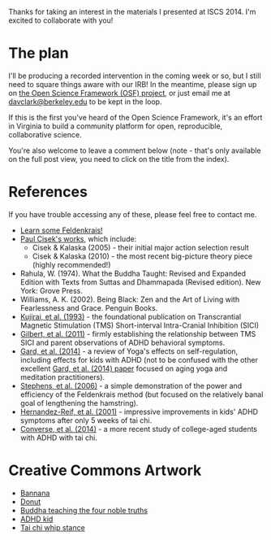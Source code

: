 <!--
.. title: Practicing Inhibition and Selection
.. slug: practicing-inhibition-and-selection
.. date: 2014/11/01 15:00:00
.. tags: talk
.. link: 
.. description: Notes relating to Dav's talk at ISCS 2014
.. type: text
-->

Thanks for taking an interest in the materials I presented at ISCS 2014. I'm
excited to collaborate with you!

<!-- ![donut](/donut.svg "A perception, a thought, an action...") -->

# The plan

I'll be producing a recorded intervention in the coming week or so, but I still
need to square things aware with our IRB! In the meantime, please sign up on
[the Open Science Framework (OSF) project](https://osf.io/btc5f/), or just email
me at davclark@berkeley.edu to be kept in the loop.

<!-- TEASER_END -->

If this is the first you've heard of the Open Science Framework, it's an effort
in Virginia to build a community platform for open, reproducible, collaborative
science.

You're also welcome to leave a comment below (note - that's only available on
the full post view, you need to click on the title from the index).

# References

If you have trouble accessing any of these, please feel free to contact me.

 - [Learn some
   Feldenkrais!](http://www.feldenkrais.com/events/find_a_practitioner1/)
 - [Paul Cisek's works](http://www.cisek.org/pavel/), which include: 
   - Cisek & Kalaska (2005) - their initial major action selection result
   - Cisek & Kalaska (2010) - the most recent big-picture theory piece (highly
     recommended!)
 - Rahula, W. (1974). What the Buddha Taught: Revised and Expanded Edition with
   Texts from Suttas and Dhammapada (Revised edition). New York: Grove Press.
 - Williams, A. K. (2002). Being Black: Zen and the Art of Living with
   Fearlessness and Grace. Penguin Books.
 - [Kujirai, et al.
   (1993)](http://www.ncbi.nlm.nih.gov/pmc/articles/PMC1143973/) - the
   foundational publication on Transcrantial Magnetic Stimulation (TMS)
   Short-interval Intra-Cranial Inhibition (SICI) 
 - [Gilbert, et al. (2011)](http://www.neurology.org/content/76/7/615.short) -
   firmly establishing the relationship between TMS SICI and parent observations
   of ADHD behavioral symptoms.
 - [Gard, et al.
   (2014)](http://journal.frontiersin.org/Journal/10.3389/fnhum.2014.00770/abstract) -
   a review of Yoga's effects on self-regulation, including effects for kids
   with ADHD (not to be confused with the other excellent [Gard, et al. (2014)
   paper](http://journal.frontiersin.org/Journal/10.3389/fnagi.2014.00076/abstract)
   focused on aging yoga and meditation practitioners).
 - [Stephens, et al. (2006)](http://www.ncbi.nlm.nih.gov/pubmed/17033041) - a
   simple demonstration of the power and efficiency of the Feldenkrais method
   (but focused on the relatively banal goal of lengthening the hamstring).
 - [Hernandez-Reif, et al. (2001)](http://www.bodyworkmovementtherapies.com/article/S1360-8592(00)90219-5/abstract) -
   impressive improvements in kids' ADHD symptoms after only 5 weeks of tai chi.
 - [Converse, et al. (2014)](http://journal.frontiersin.org/Journal/10.3389/fnhum.2014.00013/full) -
   a more recent study of college-aged students with ADHD with tai chi.

# Creative Commons Artwork

 - [Bannana](http://commons.wikimedia.org/wiki/File:VU-Banana-1000x1000.png)
 - [Donut](https://openclipart.org/detail/194079/chocolate-donut-by-rayscaperesource-194079)
 - [Buddha teaching the four noble truths](http://en.wikipedia.org/wiki/Four_Noble_Truths#mediaviewer/File:Astasahasrika_Prajnaparamita_Dharmacakra_Discourse.jpeg)
 - [ADHD kid](http://commons.wikimedia.org/wiki/File:Lasse_Kromann.jpg)
 - [Tai chi whip stance](http://en.wikipedia.org/wiki/Guang_Ping_Yang_t'ai_chi_ch'uan#mediaviewer/File:Donald_Single_Whip_Silloutte.jpg)
